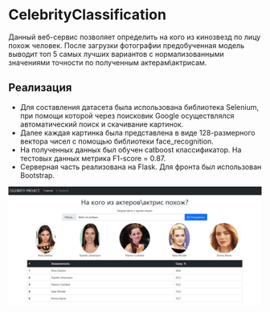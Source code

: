 # CelebrityClassification

Данный веб-сервис позволяет определить на кого из кинозвезд по лицу похож человек. После загрузки фотографии предобученная модель выводит топ 5 самых лучших вариантов с нормализованными значениями точности по полученным актерам\актрисам.

## Реализация

+ Для составления датасета была использована библиотека Selenium, при помощи которой через поисковик Google осуществлялся автоматический поиск и скачивание картинок.
+ Далее каждая картинка была представлена в виде 128-размерного вектора чисел с помощью библиотеки face_recognition.
+ На полученных данных был обучен catboost классификатор. На тестовых данных метрика F1-score = 0.87.
+ Серверная часть реализована на Flask. Для фронта был использован Bootstrap.

![Пример](ScreenShots/1.png)
